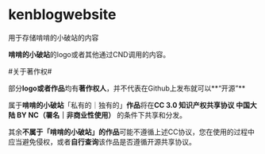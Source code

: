 # kenblogwebsite
用于存储啃啃的小破站的内容<p>
**啃啃的小破站**的logo或者其他通过CND调用的内容。<p>
#关于著作权#<p>
部分**logo或者作品**均有**著作权人**，并不代表在Github上发布就可以**“开源”**<p>

属于**啃啃的小破站**「私有的｜独有的」**作品**将在**CC 3.0 知识产权共享协议 中国大陆 BY NC（署名｜非商业性使用）** 的条件下共享和分发。<p>
其余**不属于「啃啃的小破站」的作品**可能不遵循上述CC协议，您在使用的过程中应当避免侵权，或者**自行查询**该作品是否遵循开源共享协议。
